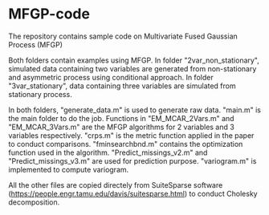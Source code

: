 # MFGP-code
The repository contains sample code on Multivariate Fused Gaussian Process (MFGP)

Both folders contain examples using MFGP. In folder "2var_non_stationary", simulated data containing two variables are generated from non-stationary and asymmetric process using conditional approach.
In folder "3var_stationary", data containing three variables are simulated from stationary process.

In both folders, "generate_data.m" is used to generate raw data. 
"main.m" is the main folder to do the job.
Functions in "EM_MCAR_2Vars.m" and "EM_MCAR_3Vars.m" are the MFGP algorithms for 2 variables and 3 variables respectively.
"crps.m" is the metric function applied in the paper to conduct comparisons.
"fminsearchbnd.m" contains the optimization function used in the algorithm.
"Predict_missings_v2.m" and "Predict_missings_v3.m" are used for prediction purpose.
"variogram.m" is implemented to compute variogram.

All the other files are copied directely from SuiteSparse software (https://people.engr.tamu.edu/davis/suitesparse.html) to conduct Cholesky decomposition.

